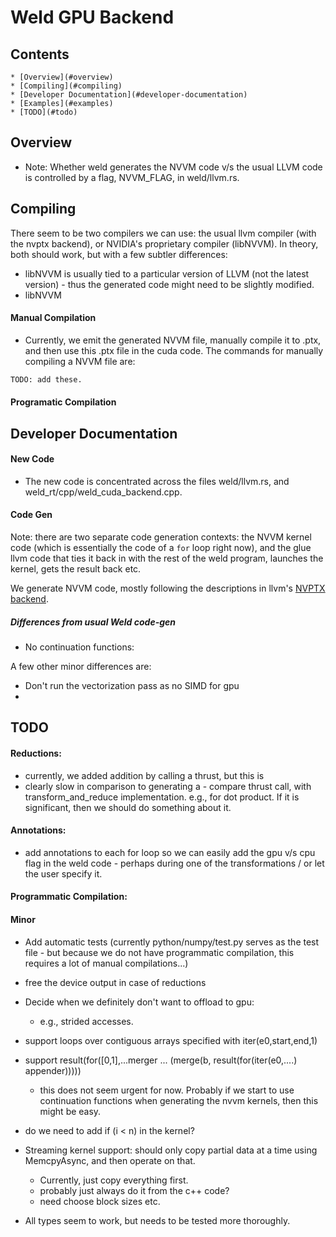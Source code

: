 # Weld GPU Backend

## Contents

    * [Overview](#overview)
    * [Compiling](#compiling)
    * [Developer Documentation](#developer-documentation)
    * [Examples](#examples)
    * [TODO](#todo)

## Overview

* Note: Whether weld generates the NVVM code v/s the usual LLVM code is
controlled by a flag, NVVM_FLAG, in weld/llvm.rs.

## Compiling

There seem to be two compilers we can use: the usual llvm compiler (with the
nvptx backend), or NVIDIA's proprietary compiler (libNVVM). In theory, both
should work, but with a few subtler differences:

* libNVVM is usually tied to a particular version of LLVM (not the latest
version) - thus the generated code might need to be slightly modified.
* libNVVM

#### Manual Compilation

* Currently, we emit the generated NVVM file, manually compile it to .ptx, and
then use this .ptx file in the cuda code. The commands for manually compiling
a NVVM file are:

```bash
TODO: add these.
```

#### Programatic Compilation

## Developer Documentation

#### New Code

* The new code is concentrated across the files weld/llvm.rs,
and weld_rt/cpp/weld_cuda_backend.cpp.

#### Code Gen

Note: there are two separate code generation contexts: the NVVM kernel code
(which is essentially the code of a ``for`` loop right now), and the glue llvm
code that ties it back in with the rest of the weld program, launches the
kernel, gets the result back etc.

We generate NVVM code, mostly following the descriptions in llvm's [NVPTX
backend](https://llvm.org/docs/NVPTXUsage.html).


##### Differences from usual Weld code-gen

* No continuation functions:

A few other minor differences are:

* Don't run the vectorization pass as no SIMD for gpu
*

## TODO

#### Reductions:
* currently, we added addition by calling a thrust, but this is
* clearly slow in comparison to generating a
        - compare thrust call, with transform_and_reduce implementation. e.g.,
        for dot product. If it is significant, then we should do something
        about it.

#### Annotations:

* add annotations to each for loop so we can easily add the gpu v/s cpu flag in
the weld code - perhaps during one of the transformations / or let the user
specify it.

#### Programmatic Compilation:

#### Minor

* Add automatic tests (currently python/numpy/test.py serves as the test file - but
because we do not have programmatic compilation, this requires a lot of manual
compilations...)

* free the device output in case of reductions
* Decide when we definitely don't want to offload to gpu:
    - e.g., strided accesses.
* support loops over contiguous arrays specified with iter(e0,start,end,1)
* support result(for([0,1],...merger ... (merge(b, result(for(iter(e0,....) appender)))))
    - this does not seem urgent for now. Probably if we start to use
    continuation functions when generating the nvvm kernels, then this might be
    easy.
* do we need to add if (i < n) in the kernel?
* Streaming kernel support: should only copy partial data at a time using
MemcpyAsync, and then operate on that.
    - Currently, just copy everything first.
    - probably just always do it from the c++ code?
    - need choose block sizes etc.
* All types seem to work, but needs to be tested more thoroughly.

